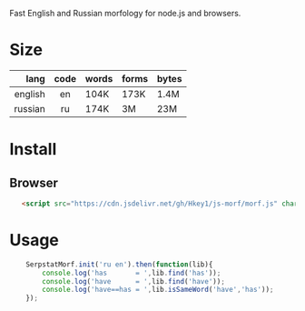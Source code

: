 Fast English and Russian morfology for node.js and browsers.

# Size

| lang    | code | words  | forms | bytes |
|--------:|:----:|--------|-------|-------|
| english | en   | 104K   | 173K  | 1.4M  |
| russian | ru	 | 174K   | 3M    | 23M   |

# Install

## Browser

```html
   <script src="https://cdn.jsdelivr.net/gh/Hkey1/js-morf/morf.js" charset="UTF-8"></script>
```

# Usage

```javascript
	SerpstatMorf.init('ru en').then(function(lib){
		console.log('has       = ',lib.find('has'));
		console.log('have      = ',lib.find('have'));
		console.log('have==has = ',lib.isSameWord('have','has'));
	});
```